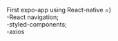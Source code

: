 First expo-app using React-native =)
<br>
-React navigation;
<br>
-styled-components;
<br>
-axios
<br>